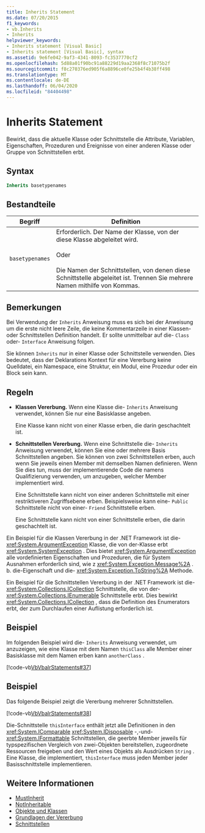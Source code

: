 ```yaml
---
title: Inherits Statement
ms.date: 07/20/2015
f1_keywords:
- vb.Inherits
- Inherits
helpviewer_keywords:
- Inherits statement [Visual Basic]
- Inherits statement [Visual Basic], syntax
ms.assetid: 9e6fe042-9af3-4341-8093-fc3537770cf2
ms.openlocfilehash: 5d88a01f90bc91a88229d19aa2368f8c71075b2f
ms.sourcegitcommit: f8c270376ed905f6a8896ce0fe25b4f4b38ff498
ms.translationtype: MT
ms.contentlocale: de-DE
ms.lasthandoff: 06/04/2020
ms.locfileid: "84404498"
---
```

# <a name="inherits-statement"></a>Inherits Statement
Bewirkt, dass die aktuelle Klasse oder Schnittstelle die Attribute, Variablen, Eigenschaften, Prozeduren und Ereignisse von einer anderen Klasse oder Gruppe von Schnittstellen erbt.  
  
## <a name="syntax"></a>Syntax  
  
```vb  
Inherits basetypenames  
```  
  
## <a name="parts"></a>Bestandteile  
  
|Begriff|Definition|  
|---|---|  
|`basetypenames`|Erforderlich. Der Name der Klasse, von der diese Klasse abgeleitet wird.<br /><br /> Oder<br /><br /> Die Namen der Schnittstellen, von denen diese Schnittstelle abgeleitet ist. Trennen Sie mehrere Namen mithilfe von Kommas.|  
  
## <a name="remarks"></a>Bemerkungen  
 Bei Verwendung der `Inherits` Anweisung muss es sich bei der Anweisung um die erste nicht leere Zeile, die keine Kommentarzeile in einer Klassen-oder Schnittstellen Definition handelt. Er sollte unmittelbar auf die- `Class` oder- `Interface` Anweisung folgen.  
  
 Sie können `Inherits` nur in einer Klasse oder Schnittstelle verwenden. Dies bedeutet, dass der Deklarations Kontext für eine Vererbung keine Quelldatei, ein Namespace, eine Struktur, ein Modul, eine Prozedur oder ein Block sein kann.  
  
## <a name="rules"></a>Regeln  
  
- **Klassen Vererbung.** Wenn eine Klasse die- `Inherits` Anweisung verwendet, können Sie nur eine Basisklasse angeben.  
  
     Eine Klasse kann nicht von einer Klasse erben, die darin geschachtelt ist.  
  
- **Schnittstellen Vererbung.** Wenn eine Schnittstelle die- `Inherits` Anweisung verwendet, können Sie eine oder mehrere Basis Schnittstellen angeben. Sie können von zwei Schnittstellen erben, auch wenn Sie jeweils einen Member mit demselben Namen definieren. Wenn Sie dies tun, muss der implementierende Code die namens Qualifizierung verwenden, um anzugeben, welcher Member implementiert wird.  
  
     Eine Schnittstelle kann nicht von einer anderen Schnittstelle mit einer restriktiveren Zugriffsebene erben. Beispielsweise kann eine- `Public` Schnittstelle nicht von einer- `Friend` Schnittstelle erben.  
  
     Eine Schnittstelle kann nicht von einer Schnittstelle erben, die darin geschachtelt ist.  
  
 Ein Beispiel für die Klassen Vererbung in der .NET Framework ist die- <xref:System.ArgumentException> Klasse, die von der-Klasse erbt <xref:System.SystemException> . Dies bietet <xref:System.ArgumentException> alle vordefinierten Eigenschaften und Prozeduren, die für System Ausnahmen erforderlich sind, wie z <xref:System.Exception.Message%2A> . b. die-Eigenschaft und die- <xref:System.Exception.ToString%2A> Methode.  
  
 Ein Beispiel für die Schnittstellen Vererbung in der .NET Framework ist die- <xref:System.Collections.ICollection> Schnittstelle, die von der- <xref:System.Collections.IEnumerable> Schnittstelle erbt. Dies bewirkt <xref:System.Collections.ICollection> , dass die Definition des Enumerators erbt, der zum Durchlaufen einer Auflistung erforderlich ist.  
  
## <a name="example"></a>Beispiel  
 Im folgenden Beispiel wird die- `Inherits` Anweisung verwendet, um anzuzeigen, wie eine Klasse mit dem Namen `thisClass` alle Member einer Basisklasse mit dem Namen erben kann `anotherClass` .  
  
 [!code-vb[VbVbalrStatements#37](~/samples/snippets/visualbasic/VS_Snippets_VBCSharp/VbVbalrStatements/VB/Class1.vb#37)]  
  
## <a name="example"></a>Beispiel  
 Das folgende Beispiel zeigt die Vererbung mehrerer Schnittstellen.  
  
 [!code-vb[VbVbalrStatements#38](~/samples/snippets/visualbasic/VS_Snippets_VBCSharp/VbVbalrStatements/VB/Class1.vb#38)]  
  
 Die-Schnittstelle `thisInterface` enthält jetzt alle Definitionen in den <xref:System.IComparable> <xref:System.IDisposable> -,-und- <xref:System.IFormattable> Schnittstellen, die geerbte Member jeweils für typspezifischen Vergleich von zwei-Objekten bereitstellen, zugeordnete Ressourcen freigeben und den Wert eines Objekts als Ausdrücken `String` . Eine Klasse, die implementiert, `thisInterface` muss jeden Member jeder Basisschnittstelle implementieren.  
  
## <a name="see-also"></a>Weitere Informationen

- [MustInherit](../modifiers/mustinherit.md)
- [NotInheritable](../modifiers/notinheritable.md)
- [Objekte und Klassen](../../programming-guide/language-features/objects-and-classes/index.md)
- [Grundlagen der Vererbung](../../programming-guide/language-features/objects-and-classes/inheritance-basics.md)
- [Schnittstellen](../../programming-guide/language-features/interfaces/index.md)
